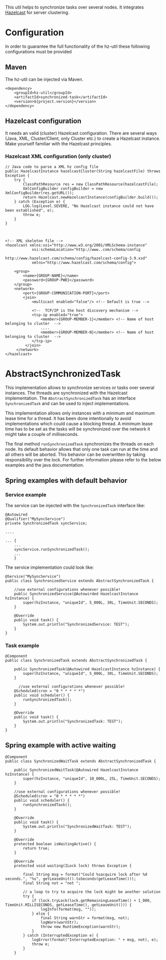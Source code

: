This util helps to synchronize tasks over several nodes. It integrates [Hazelcast](https://hazelcast.com) for server clustering.

# Configuration

In order to guarantee the full functionality of the hz-util these following configurations must be provided
 
## Maven 
The hz-util can be injected via Maven.

    <dependency>
        <groupId>hz-util</groupId>
        <artifactId>synchronized-task</artifactId>
        <version>${project.version}</version>
    </dependency>
    


## Hazelcast configuration
It needs an valid (cluster) Hazelcast configuration. There are several ways (Java, XML, Cluster/Client, only Cluster etc.) to create a Hazelcast instance. Make yourself familiar with the Hazelcast principles.

### Hazelcast XML configuration (only cluster)

    
    // Java code to parse a XML hz config file
    public HazelcastInstance hazelcastCluster(String hazelcastFile) throws Exception {
        try {
            ClassPathResource res = new ClassPathResource(hazelcastFile);
            XmlConfigBuilder configBuilder = new XmlConfigBuilder(res.getURL());
            return Hazelcast.newHazelcastInstance(configBuilder.build());
        } catch (Exception e) {
            LOG.log(Level.SEVERE, "No Hazelcast instance could not have been established", e);
            throw e;
        }
    }



    <!-- XML skeleton file -->
    <hazelcast xmlns:xsi="http://www.w3.org/2001/XMLSchema-instance" 
                xsi:schemaLocation="http://www..com/schema/config 
                                    http://www.hazelcast.com/schema/config/hazelcast-config-3.9.xsd" 
                xmlns="http://www.hazelcast.com/schema/config"> 
     
        <group>
            <name>{GROUP-NAME}</name>
            <password>{GROUP-PWD}</password>
        </group>
        <network> 
            <port>{GROUP-COMMUNICATION-PORT}</port>
            <join>
                <multicast enabled="false"/> <!-- Default is true -->
                    
                <!--  TCP/IP is the host discovery mechanism -->
                <tcp-ip enabled="true">
                    <member>{GROUP-MEMBER-1}</member> <!-- Name of host belonging to cluster  -->
                    ....
                    <member>{GROUP-MEMBER-N}</member> <!-- Name of host belonging to cluster  -->
                </tcp-ip>
             </join> 
         </network> 
    </hazelcast> 





# AbstractSynchronizedTask

This implementation allows to synchronize services or tasks over several instances. The threads are synchronized with the Hazelcast implementation. The `AbstractSynchronizedTask` has an interface `SynchronizedTask` and can be used to inject implementations. 

This implementation allows only instances with a minimum and maximum lease time for a thread. It has been done intentionally to avoid implementations which could cause a blocking thread. A minimum lease time has to be set as the tasks will be synchronized over the network it might take a couple of milliseconds.

The final method `runSynchronizedTask` synchronizes the threads on each node. Its default behavior allows that only one task can run at the time and all others will be aborted. This behavior can be overwritten by taking responsibility over the lock. For further information please refer to the below examples and the java documentation.


## Spring examples with default behavior


### Service example

The service can be injected with the `SynchronizedTask` interface like:

    @Autowired
    @Qualifier("MySyncService")
    private SynchronizedTask syncService;
    
    ....
    
    ... {
        ...
        syncService.runSynchronizedTask();
        ...
        }
    

The service implementation could look like:


    @Service("MySyncService")
    public class SynchronizedService extends AbstractSynchronizedTask {
    
        //use external configurations whenever possible!
        public SynchronizedService(@Autowirded HazelcastInstance hzInstance) {
            super(hzInstance, "uniqueId", 5_000L, 30L, TimeUnit.SECONDS);
        }
    
        @Override
        public void task() {
            System.out.println("SynchronizedService: TEST");
        }
    }


### Task example

    @Component
    public class SynchronizedTask extends AbstractSynchronizedTask {
    
        public SynchronizedTask(@Autowired HazelcastInstance hzInstance) {
            super(hzInstance, "uniqueId", 5_000L, 30L, TimeUnit.SECONDS);
        }
    
    	  //use external configurations whenever possible!
        @Scheduled(cron = "0 * * * * *")
        public void scheduler() {
            runSynchronizedTask();
        }
    
        @Override
        public void task() {
            System.out.println("SynchronizedTask: TEST");
        }
    }


## Spring example with active waiting

	@Component
	public class SynchronizedWaitTask extends AbstractSynchronizedTask {
    
		public SynchronizedWaitTask(@Autowired HazelcastInstance hzInstance) {
		    super(hzInstance, "uniqueId", 10_000L, 25L, TimeUnit.SECONDS);
		}
		
		//use external configurations whenever possible!
		@Scheduled(cron = "0 * * * * *")
		public void scheduler() {
		    runSynchronizedTask();
		}
		
		@Override
		public void task() {
		    System.out.println("SynchronizedWaitTask: TEST");
		}
		
		@Override
		protected boolean isWaitingActive() {
		    return true;
		}
		
		@Override
		protected void waiting(ILock lock) throws Exception {
		
			final String msg = format("Could %sacquire lock after %d seconds.", "%s", getLeaseUnit().toSeconds(getLeaseTime()));
			final String not = "not ";
			
			// a loop to try to acquire the lock might be another solution
			try {
				if (lock.tryLock(lock.getRemainingLeaseTime() + 1_000, TimeUnit.MILLISECONDS, getLeaseTime(), getLeaseUnit())) {
					logInfo(format(msg, ""));
				} else {
					final String warnStr = format(msg, not);
					logWarn(warnStr);
					throw new RuntimeException(warnStr);
				}
			} catch (InterruptedException e) {
				logError(format("InterruptedException: " + msg, not), e);
				throw e;
			}
		}

